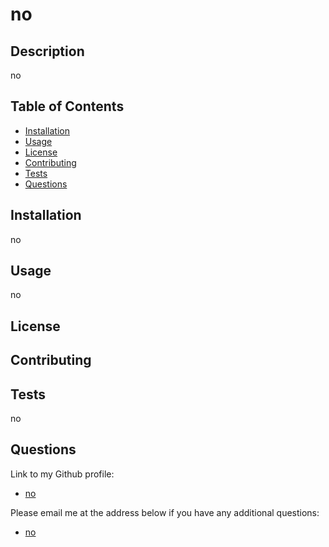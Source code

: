 
# no


## Description

no


## Table of Contents

- [Installation](#installation)
- [Usage](#usage)
- [License](#license)
- [Contributing](#contributing)
- [Tests](#tests)
- [Questions](#questions)


## Installation

no


## Usage

no


## License




## Contributing




## Tests

no


## Questions

Link to my Github profile:
- [no](https://github.com/no)

Please email me at the address below if you have any additional questions:
- [no](mailto:no)

